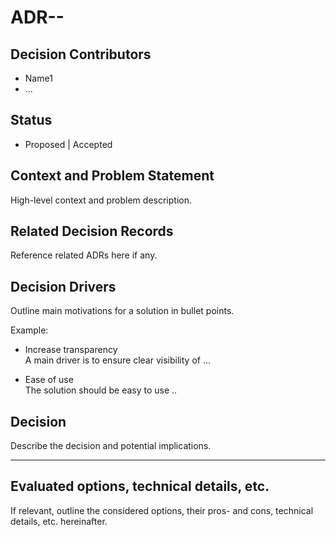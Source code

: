 # ADR-<number>-<name>

## Decision Contributors

- Name1
- ...

## Status

- Proposed | Accepted

## Context and Problem Statement

High-level context and problem description. 

## Related Decision Records

Reference related ADRs here if any.

## Decision Drivers

Outline main motivations for a solution in bullet points.  

Example:
* Increase transparency  
  A main driver is to ensure clear visibility of ...


* Ease of use  
  The solution should be easy to use ..

## Decision

Describe the decision and potential implications.

---

## Evaluated options, technical details, etc.

If relevant, outline the considered options, their pros- and cons, technical details, etc. hereinafter.
